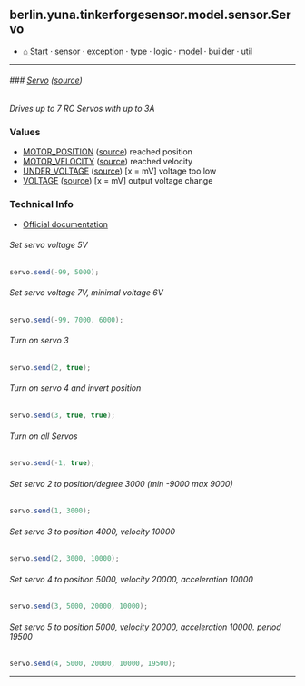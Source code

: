 ## berlin.yuna.tinkerforgesensor.model.sensor.Servo
* [⌂ Start](https://github.com/YunaBraska/tinkerforge-sensor/blob/master/readmeDoc/README.md) · [sensor](https://github.com/YunaBraska/tinkerforge-sensor/blob/master/readmeDoc/berlin/yuna/tinkerforgesensor/model/sensor/README.md) · [exception](https://github.com/YunaBraska/tinkerforge-sensor/blob/master/readmeDoc/berlin/yuna/tinkerforgesensor/model/exception/README.md) · [type](https://github.com/YunaBraska/tinkerforge-sensor/blob/master/readmeDoc/berlin/yuna/tinkerforgesensor/model/type/README.md) · [logic](https://github.com/YunaBraska/tinkerforge-sensor/blob/master/readmeDoc/berlin/yuna/tinkerforgesensor/logic/README.md) · [model](https://github.com/YunaBraska/tinkerforge-sensor/blob/master/readmeDoc/berlin/yuna/tinkerforgesensor/model/README.md) · [builder](https://github.com/YunaBraska/tinkerforge-sensor/blob/master/readmeDoc/berlin/yuna/tinkerforgesensor/model/builder/README.md) · [util](https://github.com/YunaBraska/tinkerforge-sensor/blob/master/readmeDoc/berlin/yuna/tinkerforgesensor/util/README.md)

---
###### ### [Servo](https://github.com/YunaBraska/tinkerforge-sensor/blob/master/readmeDoc/berlin/yuna/tinkerforgesensor/model/sensor/Servo.md) ([source](https://github.com/YunaBraska/tinkerforge-sensor/blob/master/src/main/java/berlin/yuna/tinkerforgesensor/model/sensor/Servo.java))
 *Drives up to 7 RC Servos with up to 3A* 
### Values
 * [MOTOR_POSITION](https://github.com/YunaBraska/tinkerforge-sensor/blob/master/readmeDoc/berlin/yuna/tinkerforgesensor/model/type/ValueType.md) ([source](https://github.com/YunaBraska/tinkerforge-sensor/blob/master/src/main/java/berlin/yuna/tinkerforgesensor/model/type/ValueType.java))  reached position
 * [MOTOR_VELOCITY](https://github.com/YunaBraska/tinkerforge-sensor/blob/master/readmeDoc/berlin/yuna/tinkerforgesensor/model/type/ValueType.md) ([source](https://github.com/YunaBraska/tinkerforge-sensor/blob/master/src/main/java/berlin/yuna/tinkerforgesensor/model/type/ValueType.java))  reached velocity
 * [UNDER_VOLTAGE](https://github.com/YunaBraska/tinkerforge-sensor/blob/master/readmeDoc/berlin/yuna/tinkerforgesensor/model/type/ValueType.md) ([source](https://github.com/YunaBraska/tinkerforge-sensor/blob/master/src/main/java/berlin/yuna/tinkerforgesensor/model/type/ValueType.java))  [x = mV] voltage too low
 * [VOLTAGE](https://github.com/YunaBraska/tinkerforge-sensor/blob/master/readmeDoc/berlin/yuna/tinkerforgesensor/model/type/ValueType.md) ([source](https://github.com/YunaBraska/tinkerforge-sensor/blob/master/src/main/java/berlin/yuna/tinkerforgesensor/model/type/ValueType.java))  [x = mV] output voltage change 
### Technical Info
 * [Official documentation](href=) 
###### Set servo voltage 5V
 
```java
servo.send(-99, 5000);
```
 
###### Set servo voltage 7V, minimal voltage 6V
 
```java
servo.send(-99, 7000, 6000);
```
 
###### Turn on servo 3
 
```java
servo.send(2, true);
```
 
###### Turn on servo 4 and invert position
 
```java
servo.send(3, true, true);
```
 
###### Turn on all Servos
 
```java
servo.send(-1, true);
```
 
###### Set servo 2 to position/degree 3000 (min -9000 max 9000)
 
```java
servo.send(1, 3000);
```
 
###### Set servo 3 to position 4000, velocity 10000
 
```java
servo.send(2, 3000, 10000);
```
 
###### Set servo 4 to position 5000, velocity 20000, acceleration 10000
 
```java
servo.send(3, 5000, 20000, 10000);
```
 
###### Set servo 5 to position 5000, velocity 20000, acceleration 10000. period 19500
 
```java
servo.send(4, 5000, 20000, 10000, 19500);
```

--- 
